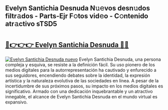 ## Evelyn Santichia Desnuda N𝚞𝚎vos desn𝚞dos filtr𝚊dos - Parts-Ejr F𝚘tos vid𝚎o - C𝚘ntenido atr𝚊ctivo sTSD5

# <h2><a href="http://mb48tyy.tromn.icu/?c=Evelyn+Santichia+Desnuda">🔗👉👉👉 Evelyn Santichia Desnuda 🔗🔗</a></h2>

[![Evelyn Santichia Desnuda nuevo](https://i.imgur.com/pEAQMta.gif)](http://mb48tyy.tromn.icu/?c=Evelyn+Santichia+Desnuda)
Evelyn Santichia Desnuda, una persona compleja y esquiva, se resiste a la definición fácil. Su uso pionero de los medios digitales para la autorrepresentación ha cautivado y enfurecido a sus seguidores, encendiendo debates sobre la identidad, la expresión artística y la naturaleza evolutiva de las sociedades en línea. A pesar de la incertidumbre de sus próximos pasos, su impacto en los medios digitales es significativo. Armado con una dedicación inquebrantable y un atractivo innegable, el alcance de Evelyn Santichia Desnuda en el mundo virtual es expansivo.
